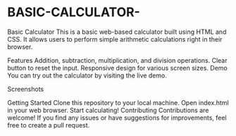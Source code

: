 # BASIC-CALCULATOR- 
Basic Calculator
This is a basic web-based calculator built using HTML and CSS. It allows users to perform simple arithmetic calculations right in their browser.

Features
Addition, subtraction, multiplication, and division operations.
Clear button to reset the input.
Responsive design for various screen sizes.
Demo
You can try out the calculator by visiting the live demo.

Screenshots


Getting Started
Clone this repository to your local machine.
Open index.html in your web browser.
Start calculating!
Contributing
Contributions are welcome! If you find any issues or have suggestions for improvements, feel free to create a pull request.

